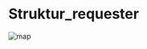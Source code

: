 # Struktur_requester

![map](https://github.com/ibrahimmuh26/Struktur_requester/assets/73787745/deaabe1a-7bc4-494c-8ec1-f97cfed2e631)
